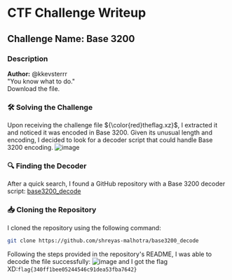 # CTF Challenge Writeup

## Challenge Name: Base 3200

### Description
**Author:** @kkevsterrr  
"You know what to do."  
Download the file.

### 🛠 Solving the Challenge

Upon receiving the challenge file ${\color{red}theflag.xz}$, I extracted it and noticed it was encoded in Base 3200. Given its unusual length and encoding, I decided to look for a decoder script that could handle Base 3200 encoding. 
![image](https://github.com/MyBoss214/CTF-Writeups/assets/149683905/ab97d223-256c-4eda-89e9-9dfd9d777d93)


### 🔍 Finding the Decoder
After a quick search, I found a GitHub repository with a Base 3200 decoder script:
[base3200_decode](https://github.com/shreyas-malhotra/base3200_decode)

### 📥 Cloning the Repository
I cloned the repository using the following command:
```bash
git clone https://github.com/shreyas-malhotra/base3200_decode
```
Following the steps provided in the repository's README, I was able to decode the file successfully:
![image](https://github.com/MyBoss214/CTF-Writeups/assets/149683905/064aa53d-d688-4fe2-901a-a223e8062858)
and I got the flag XD:`flag{340ff1bee05244546c91dea53fba7642} `
